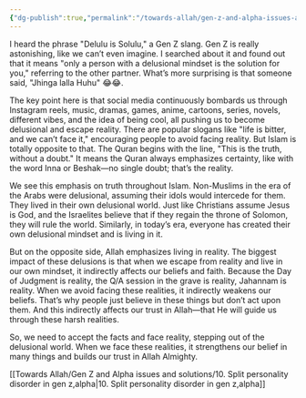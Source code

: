 ```yaml
---
{"dg-publish":true,"permalink":"/towards-allah/gen-z-and-alpha-issues-and-solutions/9-delulu-is-solulu/","dgPassFrontmatter":true,"noteIcon":"","created":"2025-05-09T22:26:33.870+05:00","updated":"2025-05-09T23:30:05.932+05:00"}
---
```


I heard the phrase "Delulu is Solulu," a Gen Z slang. Gen Z is really astonishing, like we can’t even imagine. I searched about it and found out that it means "only a person with a delusional mindset is the solution for you," referring to the other partner. What’s more surprising is that someone said, "Jhinga lalla Huhu" 😂😂.

The key point here is that social media continuously bombards us through Instagram reels, music, dramas, games, anime, cartoons, series, novels, different vibes, and the idea of being cool, all pushing us to become delusional and escape reality. There are popular slogans like "life is bitter, and we can’t face it," encouraging people to avoid facing reality. But Islam is totally opposite to that. The Quran begins with the line, "This is the truth, without a doubt." It means the Quran always emphasizes certainty, like with the word Inna or Beshak—no single doubt; that’s the reality.

We see this emphasis on truth throughout Islam. Non-Muslims in the era of the Arabs were delusional, assuming their idols would intercede for them. They lived in their own delusional world. Just like Christians assume Jesus is God, and the Israelites believe that if they regain the throne of Solomon, they will rule the world. Similarly, in today’s era, everyone has created their own delusional mindset and is living in it.

But on the opposite side, Allah emphasizes living in reality. The biggest impact of these delusions is that when we escape from reality and live in our own mindset, it indirectly affects our beliefs and faith. Because the Day of Judgment is reality, the Q/A session in the grave is reality, Jahannam is reality. When we avoid facing these realities, it indirectly weakens our beliefs. That’s why people just believe in these things but don’t act upon them. And this indirectly affects our trust in Allah—that He will guide us through these harsh realities.

So, we need to accept the facts and face reality, stepping out of the delusional world. When we face these realities, it strengthens our belief in many things and builds our trust in Allah Almighty.

[[Towards Allah/Gen Z and Alpha issues and solutions/10. Split personality disorder in gen z,alpha\|10. Split personality disorder in gen z,alpha]]

